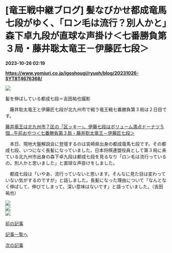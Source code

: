 # [竜王戦中継ブログ] 髪なびかせ都成竜馬七段がゆく、「ロン毛は流行？別人かと」森下卓九段が直球な声掛け＜七番勝負第３局・藤井聡太竜王－伊藤匠七段＞

**2023-10-26 02:19**

**https://www.yomiuri.co.jp/igoshougi/ryuoh/blog/20231026-SYT8T4676368/**

![](https://www.yomiuri.co.jp/media/2023/10/%E9%83%BD%E6%88%90%E3%83%A1%E3%82%A4%E3%83%B3-scaled.jpg)

髪を伸ばしている都成七段＝吉田祐也撮影

　藤井聡太竜王と伊藤匠七段が北九州市で戦う竜王戦七番勝負第３局は２日目です。

[藤井竜王は北九州市７区の「区ッキー」、伊藤七段はボリューム満点ドーナツ５個…午前おやつ＜七番勝負第３局・藤井聡太竜王－伊藤匠七段＞](https://www.yomiuri.co.jp/igoshougi/ryuoh/blog/20231026-SYT8T4677708/)

　本日、現地大盤解説会に登壇するのは宮崎県出身の都成竜馬七段です。その都成七段、いつになく長髪になっていました。日本将棋連盟役員として第３局に来ている北九州市出身の森下卓九段は都成七段を見るなり「ロン毛は流行っているの。別人かと思いました」と直球な声掛けをしました。

　都成七段は「いやあ、流行っていないと思います。そんなに見た目は変わっていない気がするのですが」と話しました。長髪になった理由について「なんとなく伸ばして、伸びてしまって。深い意味はないです」と語っていました。（吉田祐也）

![](https://www.yomiuri.co.jp/media/2023/10/%E5%8D%93-scaled.jpg)  
![](https://www.yomiuri.co.jp/media/2023/10/%E9%83%BD%E6%88%90%E5%AD%A6%E6%A0%A1-scaled.jpg)  
![](https://www.yomiuri.co.jp/media/2023/10/%E5%8D%93%E3%81%95%E3%82%93-scaled.jpg)

[前の記事](https://www.yomiuri.co.jp/igoshougi/ryuoh/blog/20231026-SYT8T4677708/)

[記事一覧へ](https://www.yomiuri.co.jp/feature/titlelist/%E7%AC%AC%EF%BC%93%EF%BC%96%E6%9C%9F%E4%B8%83%E7%95%AA%E5%8B%9D%E8%B2%A0%E7%AC%AC%EF%BC%93%E5%B1%80/)

[次の記事](https://www.yomiuri.co.jp/igoshougi/ryuoh/blog/20231026-SYT8T4676368/)